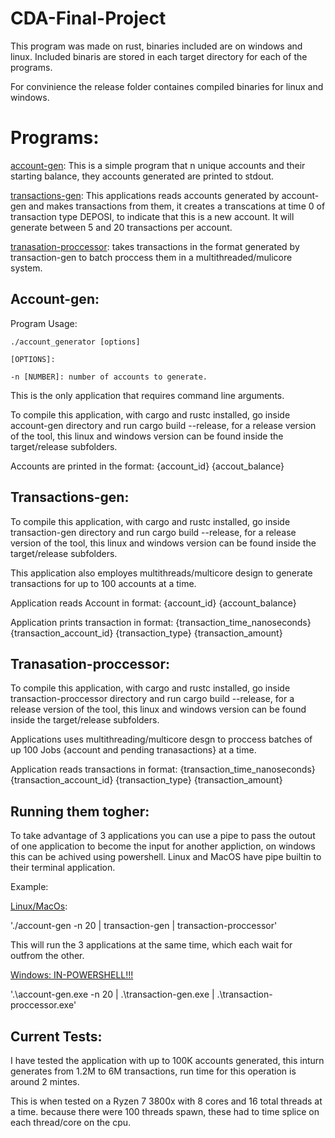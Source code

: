 # CDA-Final-Project
This program was made on rust, binaries included are on windows and linux. 
Included binaris are stored in each target directory for each of the programs.

For convinience the release folder containes compiled binaries for linux and windows. 

# Programs:
<ins>account-gen</ins>: This is a simple program that n unique accounts and their starting balance, they accounts generated are printed to stdout.

<ins>transactions-gen</ins>: This applications reads accounts generated by account-gen and makes transactions from them, it creates a transcations at time 0 of transaction type DEPOSI, 
  to indicate that this is a new account. It will generate between 5 and 20 transactions per account. 

<ins>tranasation-proccessor</ins>: takes transactions in the format generated by transaction-gen to batch proccess them in a multithreaded/mulicore system. 

## Account-gen:
Program Usage:

    ./account_generator [options] 

    [OPTIONS]: 

    -n [NUMBER]: number of accounts to generate.
 
 This is the only application that requires command line arguments. 
 
 To compile this application, with cargo and rustc installed, go inside account-gen directory and run cargo build --release, for a release version of the tool, 
 this linux and windows version can be found inside the target/release subfolders. 
 
 Accounts are printed in the format: {account_id} {accout_balance}
 
 ## Transactions-gen:
 To compile this application, with cargo and rustc installed, go inside transaction-gen directory and run cargo build --release, for a release version of the tool, 
 this linux and windows version can be found inside the target/release subfolders. 

 This application also employes multithreads/multicore design to generate transactions for up to 100 accounts at a time. 

 Application reads Account in format: {account_id} {account_balance}

 Application prints transaction in format: {transaction_time_nanoseconds} {transaction_account_id} {transaction_type} {transaction_amount}
 
 ## Tranasation-proccessor:
 To compile this application, with cargo and rustc installed, go inside transaction-proccessor directory and run cargo build --release, for a release version of the tool, 
 this linux and windows version can be found inside the target/release subfolders. 

 Applications uses multithreading/multicore desgn to proccess batches of up 100 Jobs {account and pending tranasactions} at a time. 

 Application reads transactions in format: {transaction_time_nanoseconds} {transaction_account_id} {transaction_type} {transaction_amount}


## Running them togher:
To take advantage of 3 applications you can use a pipe to pass the outout of one application to become the input for another appliction, on windows this can be achived
using powershell. Linux and MacOS have pipe builtin to their terminal application. 

Example: 

 <ins>Linux/MacOs</ins>: 

 './account-gen -n 20 | transaction-gen | transaction-proccessor' 
 
  This will run the 3 applications at the same time, which each wait for outfrom the other. 

 <ins>Windows: IN-POWERSHELL!!!</ins>

  '.\account-gen.exe -n 20 | .\transaction-gen.exe | .\transaction-proccessor.exe'   
 
 
 ## Current Tests: 
 I have tested the application with up to 100K accounts generated, this inturn generates from 1.2M to 6M transactions, run time for this operation is around 2 mintes.

 This is when tested on a Ryzen 7 3800x with 8 cores and 16 total threads at a time. because there were 100 threads spawn, these had to time splice on each thread/core on the cpu. 
 